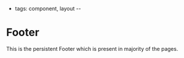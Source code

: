 - tags: component, layout
--
# Footer

This is the persistent Footer which is present in majority of the pages.

